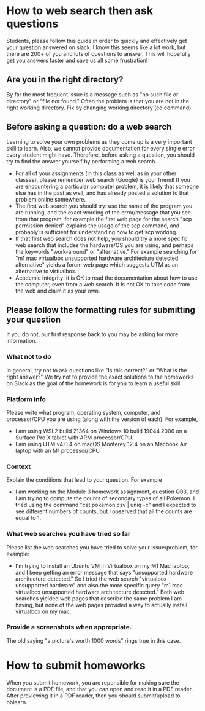 # How to web search then ask questions

Students, please follow this guide in order to quickly and effectively
get your question answered on slack.
I know this seems like a lot work, but there are 200+ of you
and lots of questions to answer. This will hopefully get you answers
faster and save us all some frustration!

## Are you in the right directory?

By far the most frequent issue is a message such as "no such file or directory" or "file not found."
Often the problem is that you are not in the right working directory.
Fix by changing working directory (cd command).

## Before asking a question: do a web search

Learning to solve your own problems as they come up is a very
important skill to learn.  Also, we cannot provide documentation for
every single error every student might have.  Therefore, before asking
a question, you should try to find the answer yourself by performing a
web search.

* For all of your assignments (in this class as well as in your other
  classes), please remember web search (Google) is your friend! If you
  are encountering a particular computer problem, it is likely that
  someone else has in the past as well, and has already posted a
  solution to that problem online somewhere.
* The first web search you should try: use the name of the program you
  are running, and the exact wording of the error/message that you see
  from that program, for example the first web page for the search
  "scp permission denied" explains the usage of the scp command, and
  probably is sufficient for understanding how to get scp working.
* If that first web search does not help, you should try a more
  specific web search that includes the hardware/OS you are using, and
  perhaps the keywords "work-around" or "alternative." For example
  searching for "m1 mac virtualbox unsupported hardware architecture
  detected alternative" yields a forum web page which suggests UTM as
  an alternative to virtualbox.
* Academic integrity: it is OK to read the documentation about how to
  use the computer, even from a web search. It is not OK to take code
  from the web and claim it as your own.

## Please follow the formatting rules for submitting your question

If you do not, our first response back to you may be asking for more
information.

### What not to do

In general, try not to ask questions like "Is this correct?" or "What
is the right answer?" We try not to provide the exact solutions to the
homeworks on Slack as the goal of the homework is for you to learn a
useful skill.

### Platform Info

Please write what program, operating system, computer, and
processor/CPU you are using (along with the version of each). For
example,

* I am using WSL2 build 21364 on Windows 10 build 19044.2006 on a
  Surface Pro X tablet with ARM processor/CPU.
* I am using UTM v4.0.4 on macOS Monterey 12.4 on an Macbook Air
  laptop with an M1 processor/CPU.

### Context

Explain the conditions that lead to your question. For example

* I am working on the Module 3 homework assignment, question Q03, and
  I am trying to compute the counts of secondary types of all
  Pokemon. I tried using the command "cat pokemon.csv | uniq -c" and I
  expected to see different numbers of counts, but I
  observed that all the counts are equal to 1.

### What web searches you have tried so far

Please list the web searches you have tried to solve your
issue/problem, for example:

* I'm trying to install an Ubuntu VM in Virtualbox on my M1 Mac
  laptop, and I keep getting an error message that says "unsupported
  hardware architecture detected." So I tried the web search
  "virtualbox unsupported hardware" and also the more specific query
  "m1 mac virtualbox unsupported hardware architecture detected." Both
  web searches yielded web pages that describe the same problem I am
  having, but none of the web pages provided a way to actually install
  virtualbox on my mac.

### Provide a screenshots when appropriate.

The old saying "a picture's worth 1000 words" rings true in this case.

# How to submit homeworks

When you submit homework, you are reponsible for making sure the document is a PDF file, and that you can open and read it in a PDF reader.
After previewing it in a PDF reader, then you should submit/upload to bblearn.

